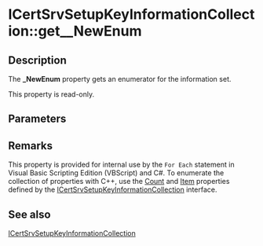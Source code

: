 # ICertSrvSetupKeyInformationCollection::get__NewEnum

## Description

The **_NewEnum** property gets an enumerator for the information set.

This property is read-only.

## Parameters

## Remarks

This property is provided for internal use by the `For Each` statement in Visual Basic Scripting Edition (VBScript) and C#. To enumerate the collection of properties with C++, use the [Count](https://learn.microsoft.com/windows/desktop/api/casetup/nf-casetup-icertsrvsetupkeyinformationcollection-get_count) and [Item](https://learn.microsoft.com/windows/desktop/api/casetup/nf-casetup-icertsrvsetupkeyinformationcollection-get_item) properties defined by the [ICertSrvSetupKeyInformationCollection](https://learn.microsoft.com/windows/desktop/api/casetup/nn-casetup-icertsrvsetupkeyinformationcollection) interface.

## See also

[ICertSrvSetupKeyInformationCollection](https://learn.microsoft.com/windows/desktop/api/casetup/nn-casetup-icertsrvsetupkeyinformationcollection)